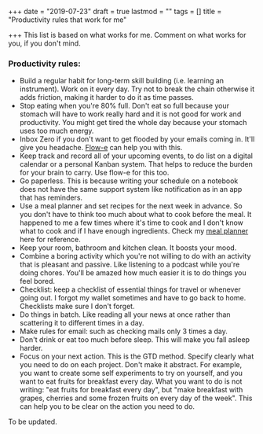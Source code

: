 +++
date = "2019-07-23"
draft = true
lastmod = ""
tags = []
title = "Productivity rules that work for me"

+++
This list is based on what works for me. Comment on what works for you, if you don't mind.

### Productivity rules:

* Build a regular habit for long-term skill building (i.e. learning an instrument). Work on it every day. Try not to break the chain otherwise it adds friction, making it harder to do it as time passes.
* Stop eating when you're 80% full. Don't eat so full because your stomach will have to work really hard and it is not good for work and productivity. You might get tired the whole day because your stomach uses too much energy.
* Inbox Zero if you don't want to get flooded by your emails coming in. It'll give you headache. [Flow-e](https://flow-e.com) can help you with this.
* Keep track and record all of your upcoming events, to do list on a digital calendar or a personal Kanban system. That helps to reduce the burden for your brain to carry. Use flow-e for this too.
* Go paperless. This is because writing your schedule on a notebook does not have the same support system like notification as in an app that has reminders.
* Use a meal planner and set recipes for the next week in advance. So you don't have to think too much about what to cook before the meal. It happened to me a few times where it's time to cook and I don't know what to cook and if I have enough ingredients. Check my [meal planner](https://www.notion.so/tami/Meal-Planner-9367905b07074f60b0dac3f25bdbe277) here for reference.
* Keep your room, bathroom and kitchen clean. It boosts your mood.
* Combine a boring activity which you're not willing to do with an activity that is pleasant and passive. Like listening to a podcast while you're doing chores. You'll be amazed how much easier it is to do things you feel bored.
* Checklist: keep a checklist of essential things for travel or whenever going out. I forgot my wallet sometimes and have to go back to home. Checklists make sure I don't forget.
* Do things in batch. Like reading all your news at once rather than scattering it to different times in a day.
* Make rules for email: such as checking mails only 3 times a day.
* Don't drink or eat too much before sleep. This will make you fall asleep harder.
* Focus on your next action. This is the GTD method. Specify clearly what you need to do on each project. Don't make it abstract. For example, you want to create some self experiments to try on yourself, and you want to eat fruits for breakfast every day. What you want to do is not writing: "eat fruits for breakfast every day", but "make breakfast with grapes, cherries and some frozen fruits on every day of the week". This can help you to be clear on the action you need to do.

To be updated.